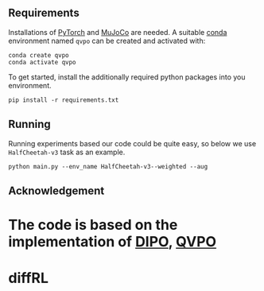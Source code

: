 
## Requirements
Installations of [PyTorch](https://pytorch.org/) and [MuJoCo](https://github.com/deepmind/mujoco) are needed. 
A suitable [conda](https://conda.io) environment named `qvpo` can be created and activated with:
```
conda create qvpo
conda activate qvpo
```
To get started, install the additionally required python packages into you environment.
```
pip install -r requirements.txt
```

## Running
Running experiments based our code could be quite easy, so below we use `HalfCheetah-v3` task as an example. 

```
python main.py --env_name HalfCheetah-v3--weighted --aug
```



## Acknowledgement

The code  is based on the implementation of [DIPO](https://github.com/BellmanTimeHut/DIPO), [QVPO](https://github.com/wadx2019/qvpo)
=======
# diffRL
